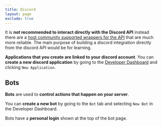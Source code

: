 ```yaml
---
title: Discord
layout: page
exclude: true
---
```


It is **not recommended to interact directly with the Discord API** instead there are a [host community supported wrappers for the API](https://discord.com/developers/docs/topics/community-resources#libraries) that are much more reliable. The main purpose of building a discord integration directly from the discord API would be for learning.

**Applications that you create are linked to your discord account**. You can **create a new discord application** by going to the [Developer Dashboard](https://discord.com/developers/applications/) and clicking `New Application`.


## Bots

**Bots** are used to **control actions that happen on your server**. 

You can **create a new bot** by going to the `Bot` tab and selecting `New Bot` in the Developer Dashboard.

Bots have a **personal login** shown at the top of the bot page. 


<!--stackedit_data:
eyJoaXN0b3J5IjpbMTk1Njc1MTc2NiwyMDkxODkzNjU0LC0yMD
Q0NDE5NDk1XX0=
-->